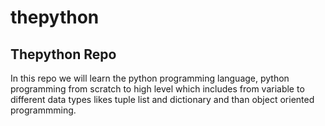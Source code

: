 # thepython

## Thepython Repo
In this repo we will learn the python programming language, python programming from scratch to high level which includes from variable to different data types likes tuple list and dictionary and than object oriented programmming.
